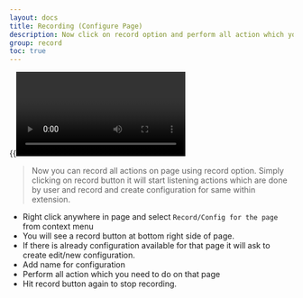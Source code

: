 ```yaml
---
layout: docs
title: Recording (Configure Page)
description: Now click on record option and perform all action which you want to automate and save directly into configuration 
group: record
toc: true
---
```



{{<video recording.mp4>}}

> Now you can record all actions on page using record option. Simply clicking on record button it will start listening actions which are done by user and record and create configuration for same within extension.
- Right click anywhere in page and select `Record/Config for the page` from context menu
- You will see a record button at bottom right side of page.
- If there is already configuration available for that page it will ask to create edit/new configuration.
- Add name for configuration
- Perform all action which you need to do on that page
- Hit record button again to stop recording.